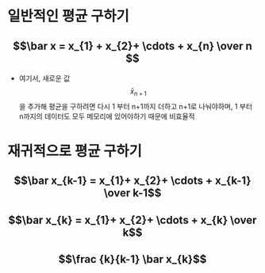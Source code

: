 # 일반적인 평균 구하기
## $$\bar x =  x_{1} + x_{2}+ \cdots + x_{n} \over n $$
- 여기서, 새로운 값 $$\bar x_{n+1}$$을 추가해 평균을 구하려면 다시 1 부터 n+1까지 더하고 n+1로 나눠야하며, 1 부터 n까지의 데이터도 모두 메모리에 있어야하기 때문에 비효율적

# 재귀적으로 평균 구하기
## $$\bar x_{k-1} =  x_{1}+ x_{2}+ \cdots + x_{k-1} \over k-1$$
## $$\bar x_{k} = x_{1}+ x_{2}+ \cdots + x_{k} \over k$$
## $$\frac {k}{k-1} \bar x_{k}$$
